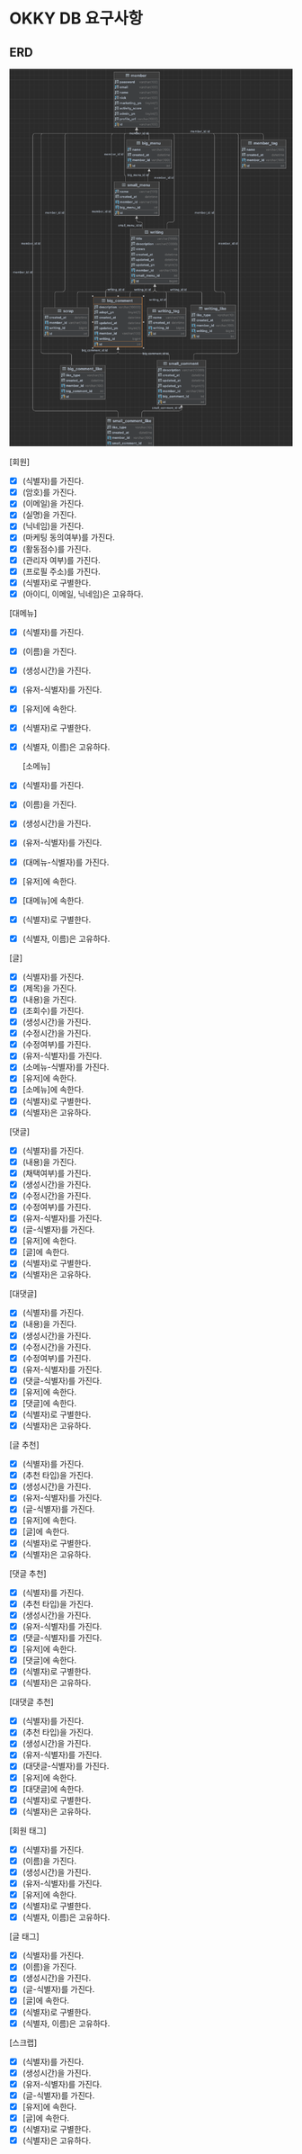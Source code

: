 # OKKY DB 요구사항

## ERD
<img src="./erd.png" />

[회원]
- [X] (식별자)를 가진다.
- [X] (암호)를 가진다.
- [X] (이메일)을 가진다.
- [X] (실명)을 가진다.
- [x] (닉네임)을 가진다.
- [x] (마케팅 동의여부)를 가진다.
- [x] (활동점수)를 가진다.
- [x] (관리자 여부)를 가진다.
- [x] (프로필 주소)를 가진다.
- [x] (식별자)로 구별한다.
- [x] (아이디, 이메일, 닉네임)은 고유하다.

[대메뉴]
- [x] (식별자)를 가진다.
- [x] (이름)을 가진다.
- [x] (생성시간)을 가진다.
- [x] (유저-식별자)를 가진다.
- [x] [유저]에 속한다.
- [x] (식별자)로 구별한다.
- [x] (식별자, 이름)은 고유하다.

  [소메뉴]
- [x] (식별자)를 가진다.
- [x] (이름)을 가진다.
- [x] (생성시간)을 가진다.
- [x] (유저-식별자)를 가진다.
- [x] (대메뉴-식별자)를 가진다.
- [x] [유저]에 속한다.
- [x] [대메뉴]에 속한다.
- [x] (식별자)로 구별한다.
- [x] (식별자, 이름)은 고유하다.

[글]
- [x] (식별자)를 가진다.
- [x] (제목)을 가진다.
- [x] (내용)을 가진다.
- [x] (조회수)를 가진다.
- [x] (생성시간)을 가진다.
- [x] (수정시간)을 가진다.
- [x] (수정여부)를 가진다.
- [x] (유저-식별자)를 가진다.
- [x] (소메뉴-식별자)를 가진다.
- [x] [유저]에 속한다.
- [x] [소메뉴]에 속한다.
- [x] (식별자)로 구별한다.
- [x] (식별자)은 고유하다.

[댓글]
- [x] (식별자)를 가진다.
- [x] (내용)을 가진다.
- [x] (채택여부)를 가진다.
- [x] (생성시간)을 가진다.
- [x] (수정시간)을 가진다.
- [x] (수정여부)를 가진다.
- [x] (유저-식별자)를 가진다.
- [x] (글-식별자)를 가진다.
- [x] [유저]에 속한다.
- [x] [글]에 속한다.
- [x] (식별자)로 구별한다.
- [x] (식별자)은 고유하다.

[대댓글]
- [x] (식별자)를 가진다.
- [x] (내용)을 가진다.
- [x] (생성시간)을 가진다.
- [x] (수정시간)을 가진다.
- [x] (수정여부)를 가진다.
- [x] (유저-식별자)를 가진다.
- [x] (댓글-식별자)를 가진다.
- [x] [유저]에 속한다.
- [x] [댓글]에 속한다.
- [x] (식별자)로 구별한다.
- [x] (식별자)은 고유하다.

[글 추천]
- [x] (식별자)를 가진다.
- [x] (추천 타입)을 가진다.
- [x] (생성시간)을 가진다.
- [x] (유저-식별자)를 가진다.
- [x] (글-식별자)를 가진다.
- [x] [유저]에 속한다.
- [x] [글]에 속한다.
- [x] (식별자)로 구별한다.
- [x] (식별자)은 고유하다.

[댓글 추천]
- [x] (식별자)를 가진다.
- [x] (추천 타입)을 가진다.
- [x] (생성시간)을 가진다.
- [x] (유저-식별자)를 가진다.
- [x] (댓글-식별자)를 가진다.
- [x] [유저]에 속한다.
- [x] [댓글]에 속한다.
- [x] (식별자)로 구별한다.
- [x] (식별자)은 고유하다.

[대댓글 추천]
- [x] (식별자)를 가진다.
- [x] (추천 타입)을 가진다.
- [x] (생성시간)을 가진다.
- [x] (유저-식별자)를 가진다.
- [x] (대댓글-식별자)를 가진다.
- [x] [유저]에 속한다.
- [x] [대댓글]에 속한다.
- [x] (식별자)로 구별한다.
- [x] (식별자)은 고유하다.

[회원 태그]
- [x] (식별자)를 가진다.
- [x] (이름)을 가진다.
- [x] (생성시간)을 가진다.
- [x] (유저-식별자)를 가진다.
- [x] [유저]에 속한다.
- [x] (식별자)로 구별한다.
- [x] (식별자, 이름)은 고유하다.

[글 태그]
- [x] (식별자)를 가진다.
- [x] (이름)을 가진다.
- [x] (생성시간)을 가진다.
- [x] (글-식별자)를 가진다.
- [x] [글]에 속한다.
- [x] (식별자)로 구별한다.
- [x] (식별자, 이름)은 고유하다.

[스크랩]
- [x] (식별자)를 가진다.
- [x] (생성시간)을 가진다.
- [x] (유저-식별자)를 가진다.
- [x] (글-식별자)를 가진다.
- [x] [유저]에 속한다.
- [x] [글]에 속한다.
- [x] (식별자)로 구별한다.
- [x] (식별자)은 고유하다.